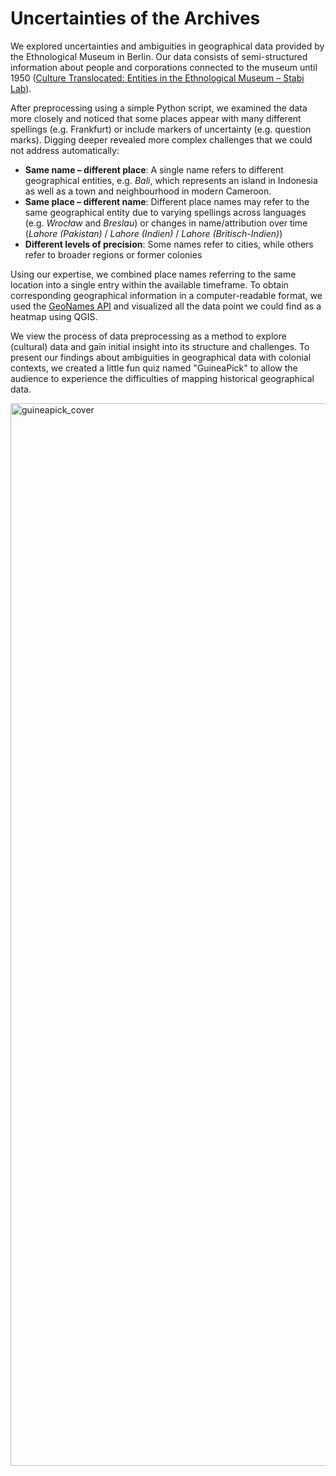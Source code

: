 # Uncertainties of the Archives
We explored uncertainties and ambiguities in geographical data provided by the Ethnological Museum in Berlin. Our data consists of semi-structured information about people and corporations connected to the museum until 1950 ([Culture Translocated: Entities in the Ethnological Museum – Stabi Lab](https://lab.sbb.berlin/culture-translocated/)).

After preprocessing using a simple Python script, we examined the data more closely and noticed that some places appear with many different spellings (e.g. Frankfurt) or include markers of uncertainty (e.g. question marks). Digging deeper revealed more complex challenges that we could not address automatically:
- **Same name – different place**: A single name refers to different geographical entities, e.g. *Bali*, which represents an island in Indonesia as well as a town and neighbourhood in modern Cameroon.
- **Same place – different name**: Different place names may refer to the same geographical entity due to varying spellings across languages (e.g. *Wrocław* and *Breslau*) or changes in name/attribution over time (*Lahore (Pakistan)* / *Lahore (Indien)* / *Lahore (Britisch-Indien)*)
- **Different levels of precision**: Some names refer to cities, while others refer to broader regions or former colonies

Using our expertise, we combined place names referring to the same location into a single entry within the available timeframe. To obtain corresponding geographical information in a computer-readable format, we used the [GeoNames API](https://www.geonames.org/export/web-services.html) and visualized all the data point we could find as a heatmap using QGIS.

We view the process of data preprocessing as a method to explore (cultural) data and gain initial insight into its structure and challenges.
To present our findings about ambiguities in geographical data with colonial contexts, we created a little fun quiz named "GuineaPick" to allow the audience to experience the difficulties of mapping historical geographical data.

<img width="2500" height="1700" alt="guineapick_cover" src="https://github.com/user-attachments/assets/256cc0c5-f924-434e-9f0a-0b3c57e8effe" />
